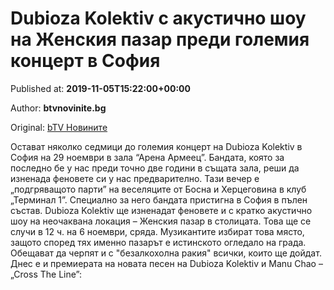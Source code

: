
# Dubioza Kolektiv с акустично шоу на Женския пазар преди големия концерт в София

Published at: **2019-11-05T15:22:00+00:00**

Author: **btvnovinite.bg**

Original: [bTV Новините](https://btvnovinite.bg/lifestyle/liubopitno/dubioza-kolektiv-s-akustichno-shou-na-zhenskija-pazar-predi-golemija-koncert.html)

Остават няколко седмици до големия концерт на Dubioza Kolektiv в София на 29 ноември в зала “Арена Армеец”.
Бандата, която за последно бе у нас преди точно две години в същата зала, реши да изненада феновете си у нас предварително. Тази вечер е „подгряващото парти” на веселяците от Босна и Херцеговина в клуб „Терминал 1”. Специално за него бандата пристигна в София в пълен състав.
Dubioza Kolektiv ще изненадат феновете и с кратко акустично шоу на неочаквана локация – Женския пазар в столицата. Това ще се случи в 12 ч. на 6 ноември, сряда. Музикантите избират това място, защото според тях именно пазарът е истинското огледало на града. Обещават да черпят и с "безалкохолна ракия" всички, които ще дойдат.
Днес е и премиерата на новата песен на Dubioza Kolektiv и Manu Chao – „Cross The Line”:
